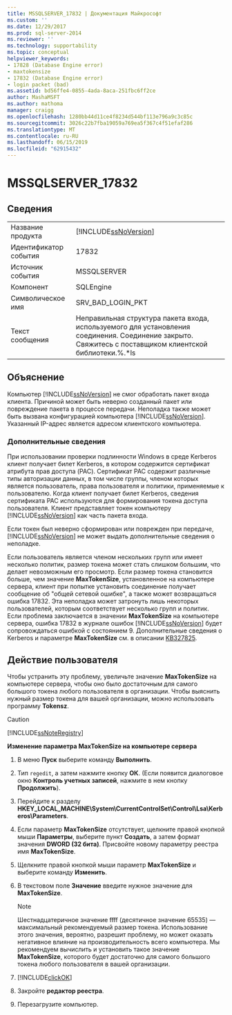 ```yaml
---
title: MSSQLSERVER_17832 | Документация Майкрософт
ms.custom: ''
ms.date: 12/29/2017
ms.prod: sql-server-2014
ms.reviewer: ''
ms.technology: supportability
ms.topic: conceptual
helpviewer_keywords:
- 17828 (Database Engine error)
- maxtokensize
- 17832 (Database Engine error)
- login packet (bad)
ms.assetid: bd56ffe4-0855-4ada-8aca-251fbc6ff2ce
author: MashaMSFT
ms.author: mathoma
manager: craigg
ms.openlocfilehash: 1280bb44d11ce4f8234d544bf113e796a9c3c85c
ms.sourcegitcommit: 3026c22b7fba19059a769ea5f367c4f51efaf286
ms.translationtype: MT
ms.contentlocale: ru-RU
ms.lasthandoff: 06/15/2019
ms.locfileid: "62915432"
---
```

# <a name="mssqlserver17832"></a>MSSQLSERVER_17832
    
## <a name="details"></a>Сведения  
  
|||  
|-|-|  
|Название продукта|[!INCLUDE[ssNoVersion](../../includes/ssnoversion-md.md)]|  
|Идентификатор события|17832|  
|Источник события|MSSQLSERVER|  
|Компонент|SQLEngine|  
|Символическое имя|SRV_BAD_LOGIN_PKT|  
|Текст сообщения|Неправильная структура пакета входа, используемого для установления соединения. Соединение закрыто. Свяжитесь с поставщиком клиентской библиотеки.%.*ls|  
  
## <a name="explanation"></a>Объяснение  
 Компьютер [!INCLUDE[ssNoVersion](../../includes/ssnoversion-md.md)] не смог обработать пакет входа клиента. Причиной может быть неверно созданный пакет или повреждение пакета в процессе передачи. Неполадка также может быть вызвана конфигурацией компьютера [!INCLUDE[ssNoVersion](../../includes/ssnoversion-md.md)]. Указанный IP-адрес является адресом клиентского компьютера.  
  
### <a name="more-information"></a>Дополнительные сведения  
 При использовании проверки подлинности Windows в среде Kerberos клиент получает билет Kerberos, в котором содержится сертификат атрибута прав доступа (PAC). Сертификат PAC содержит различные типы авторизации данных, в том числе группы, членом которых является пользователь, права пользователя и политики, применяемые к пользователю. Когда клиент получает билет Kerberos, сведения сертификата PAC используются для формирования токена доступа пользователя. Клиент представляет токен компьютеру [!INCLUDE[ssNoVersion](../../includes/ssnoversion-md.md)] как часть пакета входа.  
  
 Если токен был неверно сформирован или поврежден при передаче, [!INCLUDE[ssNoVersion](../../includes/ssnoversion-md.md)] не может выдать дополнительные сведения о неполадке.  
  
 Если пользователь является членом нескольких групп или имеет несколько политик, размер токена может стать слишком большим, что делает невозможным его просмотр. Если размер токена становится больше, чем значение **MaxTokenSize**, установленное на компьютере сервера, клиент при попытке установить соединение получает сообщение об "общей сетевой ошибке", а также может возвращаться ошибка 17832. Эта неполадка может затронуть лишь некоторых пользователей, которым соответствует несколько групп и политик. Если проблема заключается в значении **MaxTokenSize** на компьютере сервера, ошибка 17832 в журнале ошибок [!INCLUDE[ssNoVersion](../../includes/ssnoversion-md.md)] будет сопровождаться ошибкой с состоянием 9. Дополнительные сведения о Kerberos и параметре **MaxTokenSize** см. в описании [KB327825](https://support.microsoft.com/kb/327825).  
  
## <a name="user-action"></a>Действие пользователя  
 Чтобы устранить эту проблему, увеличьте значение **MaxTokenSize** на компьютере сервера, чтобы оно было достаточным для самого большого токена любого пользователя в организации. Чтобы выяснить нужный размер токена для вашей организации, можно использовать программу **Tokensz**.   
  
> [!CAUTION]  
>  [!INCLUDE[ssNoteRegistry](../../includes/ssnoteregistry-md.md)]  
  
 **Изменение параметра MaxTokenSize на компьютере сервера**  
  
1.  В меню **Пуск** выберите команду **Выполнить**.  
  
2.  Тип `regedit`, а затем нажмите кнопку **ОК**. (Если появится диалоговое окно **Контроль учетных записей**, нажмите в нем кнопку **Продолжить**).  
  
3.  Перейдите к разделу **HKEY_LOCAL_MACHINE\System\CurrentControlSet\Control\Lsa\Kerberos\Parameters**.  
  
4.  Если параметр **MaxTokenSize** отсутствует, щелкните правой кнопкой мыши **Параметры**, выберите пункт **Создать**, а затем формат значения **DWORD (32 бита)**. Присвойте новому параметру реестра имя **MaxTokenSize**.  
  
5.  Щелкните правой кнопкой мыши параметр **MaxTokenSize** и выберите команду **Изменить**.  
  
6.  В текстовом поле **Значение** введите нужное значение для **MaxTokenSize**.  
  
    > [!NOTE]  
    >  Шестнадцатеричное значение ffff (десятичное значение 65535) — максимальный рекомендуемый размер токена. Использование этого значения, вероятно, разрешит проблему, но может оказать негативное влияние на производительность всего компьютера. Мы рекомендуем вычислить и установить такое значение **MaxTokenSize**, которого будет достаточно для самого большого токена любого пользователя в вашей организации.  
  
7.  [!INCLUDE[clickOK](../../includes/clickok-md.md)]  
  
8.  Закройте **редактор реестра**.  
  
9. Перезагрузите компьютер.  
  
  
